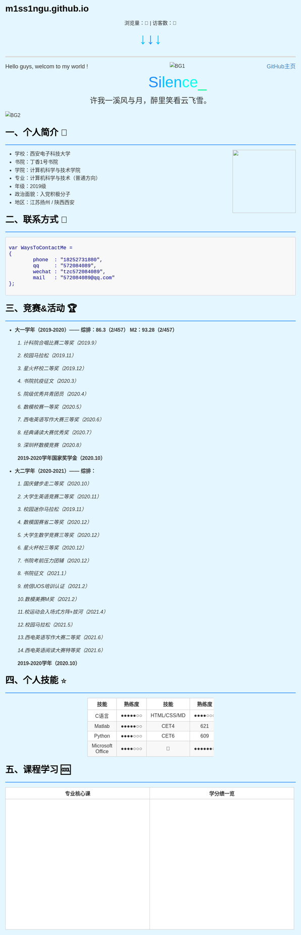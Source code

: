 # m1ss1ngu.github.io
<!DOCTYPE html>
<html>
<head>
    <meta charset="UTF-8">
    <!-- 适应移动端设备的网页浏览 -->
    <meta name="viewport" content="width=device-width,initial-scale=1.0">
    <!-- 合理设置引入js/css文件的代码位置，防止样式覆盖 -->
    <!-- 这里用静态方式给出页面的css样式，也可以用link链接.css文件 -->
    <!-- 引入看板娘css文件 -->
    <script src="https://cdn.jsdelivr.net/npm/jquery/dist/jquery.min.js"></script>
    <!-- 引入font-awesome字体 -->
    <!-- <link rel="stylesheet" href="https://cdn.jsdelivr.net/npm/font-awesome/css/font-awesome.min.css"/> -->
    <link rel="stylesheet" href="https://cdn.bootcss.com/font-awesome/4.3.0/css/font-awesome.min.css">
    <script src="https://cdn.jsdelivr.net/gh/stevenjoezhang/live2d-widget/autoload.js"></script>
    <style type="text/css">
        /* 里面的代码应符合css格式规范 */
        /* 页面整体样式 */
        html,body,div,span,applet,object,iframe,h1,h2,h3,h4,h5,h6,p,blockquote,pre,a,abbr,acronym,address,big,cite,code,del,dfn,em,img,ins,kbd,q,s,samp,small,strike,strong,sub,sup,tt,var,b,u,i,center,dl,dt,dd,ol,ul,li,fieldset,form,label,legend,table,caption,tbody,tfoot,thead,tr,th,td,article,aside,canvas,details,embed,figure,figcaption,footer,header,hgroup,menu,nav,output,ruby,section,summary,time,mark,audio,video{margin:0;padding:0;border:0}body{font-family:Helvetica,arial,freesans,clean,sans-serif;font-size:16px;line-height:1.6;color:#333;padding:20px;max-width:960px;margin:0 auto}body>*:first-child{margin-top:0 !important}body>*:last-child{margin-bottom:0 !important}p,blockquote,ul,ol,dl,table,pre{margin:15px 0}h1,h2,h3,h4,h5,h6{margin:20px 0 10px;padding:0;font-weight:bold;-webkit-font-smoothing:antialiased}h1 tt,h1 code,h2 tt,h2 code,h3 tt,h3 code,h4 tt,h4 code,h5 tt,h5 code,h6 tt,h6 code{font-size:inherit}h1{font-size:28px;color:#000}h2{font-size:24px;border-bottom:1px solid #ccc;color:#000}h3{font-size:18px}h4{font-size:16px}h5{font-size:14px}h6{color:#777;font-size:14px}body>h2:first-child,body>h1:first-child,body>h1:first-child+h2,body>h3:first-child,body>h4:first-child,body>h5:first-child,body>h6:first-child{margin-top:0;padding-top:0}a:first-child h1,a:first-child h2,a:first-child h3,a:first-child h4,a:first-child h5,a:first-child h6{margin-top:0;padding-top:0}h1+p,h2+p,h3+p,h4+p,h5+p,h6+p{margin-top:10px}a{color:#4183c4;text-decoration:none}a:hover{text-decoration:underline}ul,ol{padding-left:30px}ul li>:first-child,ol li>:first-child,ul li ul:first-of-type,ol li ol:first-of-type,ul li ol:first-of-type,ol li ul:first-of-type{margin-top:0}ul ul,ul ol,ol ol,ol ul{margin-bottom:0}dl{padding:0}dl dt{font-size:14px;font-weight:bold;font-style:italic;padding:0;margin:15px 0 5px}dl dt:first-child{padding:0}dl dt>:first-child{margin-top:0}dl dt>:last-child{margin-bottom:0}dl dd{margin:0 0 15px;padding:0 15px}dl dd>:first-child{margin-top:0}dl dd>:last-child{margin-bottom:0}pre,code,tt{font-size:12px;font-family:Consolas,"Liberation Mono",Courier,monospace}code,tt{margin:0;padding:0;white-space:nowrap;border:1px solid #eaeaea;background-color:#f8f8f8;border-radius:3px}pre>code{margin:0;padding:0;white-space:pre;border:0;background:transparent}pre{background-color:#f8f8f8;border:1px solid #ccc;font-size:13px;line-height:19px;overflow:auto;padding:6px 10px;border-radius:3px}pre code,pre tt{background-color:transparent;border:0}blockquote{border-left:4px solid #DDD;padding:0 15px;color:#777}blockquote>:first-child{margin-top:0}blockquote>:last-child{margin-bottom:0}hr{clear:both;margin:15px 0;height:0;overflow:hidden;border:0;background:transparent;border-bottom:4px solid #ddd;padding:0}table th{font-weight:bold}table th,table td{border:1px solid #ccc;padding:6px 13px}table tr{border-top:1px solid #ccc;background-color:#fff}table tr:nth-child(2n){background-color:#f8f8f8}img{max-width:100%}    
        body {
            background-color:#e4f6ff
        }
        /* 动画画布样式 */
        canvas{
            position: static;
            width: 100%;
            height: 600px;
            background: #f4fffe;
        }
        /* 设置页面右侧滚动条样式 */
        /* 滚动条凹槽的颜色，还可以设置边框属性 */
        ::-webkit-scrollbar-track-piece { 
            background-color:#c8ebff;
        }
        /* 滚动条的宽高 */
        ::-webkit-scrollbar {
            width:15px;
            height:10px;
        }
        /* 滚动条内部小滑块 */
        ::-webkit-scrollbar-thumb {
            background-color:#0d71c4;
            background-clip:padding-box;
            min-height:28px;
            background-image: -webkit-linear-gradient(45deg, rgb(71, 227, 255) 25%, transparent 30%,transparent 70%, rgba(27, 73, 173, 0.979) 25%);
        }
        ::-webkit-scrollbar-thumb:hover {
            background-color:rgb(5, 155, 255);
        }
    </style>
    <title>Silence_Tang | 凛冬散尽，星河长明。</title>
    <link rel="shortcut icon" href="https://z3.ax1x.com/2021/07/18/W8UfJJ.png" type="image/x-icon">
    <link rel="icon" href="https://z3.ax1x.com/2021/07/18/W8UfJJ.png" type="image/x-icon">
    <link rel="apple-touch-icon" href="https://z3.ax1x.com/2021/07/18/W8UfJJ.png">
</head>

<body>
    <!-- 引入人物动画js -->
    <script src="https://www.html5tricks.com/demo/html5-person-joint/js/index.js"></script>
    <!-- 引入不蒜子计数 -->
    <script async src="//busuanzi.ibruce.info/busuanzi/2.3/busuanzi.pure.mini.js"></script>
    <!-- 引入旋转花瓣加载特效 -->
    <center>
        浏览量：<span id="busuanzi_value_site_pv"><i class="fa fa-spinner fa-spin"></i></span>👀 | 访客数：<span id="busuanzi_value_site_uv"><i class="fa fa-spinner fa-spin"></i></span>👦
    </center>
    <!-- 修正计数初始值 -->
    <!-- <script>
        $(document).ready(function() {
            var int = setinterval(fixcount, 50); // 50ms周期检测函数
            var countoffset = 1000; // 初始化首次数据
            function fixcount() {
                $("#busuanzi_value_site_pv").html(parseint($("#busuanzi_value_site_pv").html()) + countoffset);
                clearinterval(int);
                $("#busuanzi_value_site_uv").html(parseint($("#busuanzi_value_site_uv").html()) + countoffset); // 加上初始数据
                clearinterval(int); // 停止检测
            }
        });
    </script> -->
    <center><font size=8><font color=#00BFFF>↓</font><font color=#1E90FF>↓</font><font color=#00BFFF>↓</font></font></center>
    <hr>
        <div style="float:left;"><font size=4>Hello guys, welcom to my world !</font></div><!-- 左右浮动显示，使同一行文字部分居左部分居右 -->
        <div style="float:right;"><font size=4><a href="https://github.com/Silence-Tang">GitHub主页</a></font></div>
        <div align="center"><img src="https://z3.ax1x.com/2021/07/18/W8NOvq.jpg" alt="BG1" /></div>
        <center><font size=8 color=#1E90FF>Si</font><font size=8 color=#00BFFF>len</font><font size=8 color=#00FFF>ce</font><font size=8 color=#00FA9A>_</font></center>
        <center><font size=5>许我一溪风与月，醉里笑看云飞雪。</font></center>
        <p><img src="https://z3.ax1x.com/2021/07/18/W8U954.jpg" alt="BG2" /></p>
        <h1>一、个人简介 🙉</h1>
        <hr style="background: #3694f9;height:2px;border:none;">
        <p><img align="right" width=200 height=200 src="https://z3.ax1x.com/2021/07/18/W8UfJJ.png"></p>
        <ul><!--无序列表-->
            <font size=3>
                <li>学校：西安电子科技大学</li>
                <li>书院：丁香1号书院</li>
                <li>学院：计算机科学与技术学院</li>
                <li>专业：计算机科学与技术（普通方向）</li>
                <li>年级：2019级</li>
                <li>政治面貌：入党积极分子</li>
                <li>地区：江苏扬州 / 陕西西安</li>
            </font>
        </ul>
        <h1>二、联系方式 📱</h1>
        <hr style="background: #3694f9;height:2px;border:none;">
<pre>   <!--被包围在 pre 元素中的文本通常会保留空格和换行符-->
<code class="javascript"><font size=3 color=#000080>var WaysToContactMe = 
{
        phone  : "18252731880",
        qq     : "572084089",
        wechat : "tzc572084089",
        mail   : "572084089@qq.com"
};</font>
</code>
</pre>
        <h1>三、竞赛&amp;活动 🏆</h1>
        <hr style="background: #3694f9;height:2px;border:none;">
        <ul><!--加<ul>可以使带有·的行向右缩进一点-->
            <li>
                <!-- <strong>是加粗 -->
                <p><strong>大一学年（2019-2020）—— 综排：86.3（2/457） M2：93.28（2/457）</strong></p>
                <p>&nbsp;&nbsp;<em>1. 计科院合唱比赛二等奖（2019.9）</em></p>
                <!-- <em>是斜体 -->
                <p>&nbsp;&nbsp;<em>2. 校园马拉松（2019.11）</em></p>
                <p>&nbsp;&nbsp;<em>3. 星火杯校二等奖（2019.12）</em></p>
                <p>&nbsp;&nbsp;<em>4. 书院抗疫征文（2020.3）</em></p>
                <p>&nbsp;&nbsp;<em>5. 院级优秀共青团员（2020.4）</em></p>
                <p>&nbsp;&nbsp;<em>6. 数模校赛一等奖（2020.5）</em></p>
                <p>&nbsp;&nbsp;<em>7. 西电英语写作大赛三等奖（2020.6）</em></p>
                <p>&nbsp;&nbsp;<em>8. 经典诵读大赛优秀奖（2020.7）</em></p>
                <p>&nbsp;&nbsp;<em>9. 深圳杯数模竞赛（2020.8）</em></p>
                <p>&nbsp;&nbsp;<strong>2019-2020学年国家奖学金（2020.10）</strong></p>
            </li>
            <li>
                <p><strong>大二学年（2020-2021）—— 综排：</strong></p>
                <p>&nbsp;&nbsp;<em>1. 国庆健步走二等奖（2020.10）</em></p>
                <p>&nbsp;&nbsp;<em>2. 大学生英语竞赛二等奖（2020.11）</em></p>
                <p>&nbsp;&nbsp;<em>3. 校园迷你马拉松（2019.11）</em></p>
                <p>&nbsp;&nbsp;<em>4. 数模国赛省二等奖（2020.12）</em></p>
                <p>&nbsp;&nbsp;<em>5. 大学生数学竞赛三等奖（2020.12）</em></p>
                <p>&nbsp;&nbsp;<em>6. 星火杯校三等奖（2020.12）</em></p>
                <p>&nbsp;&nbsp;<em>7. 书院考前压力团辅（2020.12）</em></p>
                <p>&nbsp;&nbsp;<em>8. 书院征文（2021.1）</em></p>
                <p>&nbsp;&nbsp;<em>9. 统信UOS培训认证（2021.2）</em></p> 
                <p>&nbsp;&nbsp;<em>10.数模美赛M奖（2021.2）</em></p>
                <p>&nbsp;&nbsp;<em>11.校运动会入场式方阵+拔河（2021.4）</em></p>
                <p>&nbsp;&nbsp;<em>12.校园马拉松（2021.5）</em></p>
                <p>&nbsp;&nbsp;<em>13.西电英语写作大赛二等奖（2021.6）</em></p>
                <p>&nbsp;&nbsp;<em>14.西电英语阅读大赛特等奖（2021.6）</em></p>
                <p>&nbsp;&nbsp;<strong>2019-2020学年（2020.10）</strong></p>        
            </li>
        </ul>
        <h1>四、个人技能 ⭐️</h1>
        <hr style="background: #3694f9;height:2px;border:none;">
        <!--width:num值越小表格越靠右，反之靠左-->
        <div style="margin:0 auto;width:400px">
            <table align="center">
                <thead>
                    <tr>
                        <th align="center">技能</th>
                        <th align="center">熟练度</th>
                        <th align="center">技能</th>
                        <th align="center">熟练度</th></tr>
                </thead>
                <tbody>
                    <tr>
                        <td align="center">C语言</td>
                        <td align="center">●●●●●○○</td>
                        <td align="center">HTML/CSS/MD</td>
                        <td align="center">●●●●○○○</td>
                    </tr>
                    <tr>
                        <td align="center">Matlab</td>
                        <td align="center">●●●●●○○</td>
                        <td align="center">CET4</td>
                        <td align="center">621</td>
                    </tr>
                    <tr>
                        <td align="center">Python</td>
                        <td align="center">●●●●○○○</td>
                        <td align="center">CET6</td>
                        <td align="center">609</td>
                    </tr>
                    <tr>
                        <td align="center">Microsoft Office</td>
                        <td align="center">●●●●○○○</td>
                        <td align="center">🎤</td>
                        <td align="center">●●●●●●○</td>
                    </tr>
                </tbody>
            </table>
        </div>
        <h1>五、课程学习 🆒</h1>
        <hr style="background: #3694f9;height:2px;border:none;">
        <!--width:num值越小表格越靠右，反之靠左-->
        <div style="margin:0 auto;width:920px">
            <table align="center">
                <thead>
                    <tr>
                        <th align="center">专业核心课</th>
                        <th align="center">学分绩一览</th>
                    </tr>
                </thead>
                <tbody>
                    <tr>
                        <td align="center">
                            <!-- 引入echarts.js -->
                            <script src="https://cdn.staticfile.org/echarts/4.3.0/echarts.min.js"></script>
                            <!--雷达图-->
                            <div id="radar" style="width: 430px;height:400px;"></div>
                            <script type="text/javascript">
                                var myChart = echarts.init(document.getElementById('radar'));
                                var option = {
                                tooltip: {
                                    trigger: 'item',
                                    showContent: true
                                },
                                backgroundColor: '#e4f6ff',
                                color: ['#FF0000','#00BFFF'],
                                title: {
                                },
                                legend: {
                                    data: ['最高', '个人']
                                },
                                radar: {
                                    indicator: [
                                        { name: '计算机组成与体系结构', max: 100},
                                        { name: '数据结构', max: 100},
                                        { name: '离散数学', max: 100},
                                        { name: '计算机网络', max: 100},
                                        { name: '操作系统', max: 100},
                                    ]
                                },
                                series: [{
                                    name: '最高分 vs 个人得分',
                                    type: 'radar',
                                    data: [
                                        {
                                            value: [97, 100, 100, 96, 95],
                                            name: '最高'
                                        },
                                        {
                                            value: [91, 84, 95, 94, 93],
                                            name: '个人'
                                        }
                                    ]
                                }]
                            };
                            myChart.setOption(option);
                            </script>
                        </td>
                        <td align="center">
                            <!--折线图-->
                            <div id="line" style="width: 430px;height:400px;"></div>
                            <script type="text/javascript">
                                var myChart = echarts.init(document.getElementById('line'));
                                var option = {
                                    legend: {},
                                    tooltip: {
                                        trigger: 'axis',
                                        showContent: true
                                    },
                                    title: {
                                        
                                    },
                                    backgroundColor: '#e4f6ff',
                                    color: ['#00CED1','#1E90FF'],
                                    dataset: {
                                        source: [
                                                ['项目', '大一上', '大一下', '大二上', '大二下'],
                                                ['M2科目', 86.30, 91.28, 90.87, 91.99],
                                                ['保研科目', 88.47, 91.55, 91.41, 91.65],
                                        ]
                                    },
                                    xAxis: {type: 'category'},
                                    yAxis: {gridIndex: 0, min: 86, max: 93},
                                    grid: {top: '15%'},  //调整折线图主体的纵向占比
                                    series: [
                                        {type: 'line', smooth: true, seriesLayoutBy: 'row'},
                                        {type: 'line', smooth: true, seriesLayoutBy: 'row'},
                                    ]
                                };
                                myChart.setOption(option);
                            </script>
                        </td>
                    </tr>
                </tbody>
            </table>
        </div>
        <li><strong><font size=3>附:计科院2017级计算机科学与技术专业推免计算课程列表 <a href="https://pan.baidu.com/s/1xm5kaYdg5GyISvA7tX3DqA">详情</a> 提取码：ienk</font></strong></li>
        <p><li><strong><font size=3>附:推免计算课程学分占比（前4学期）：</font></strong></li></p>
        <!-- 饼图 -->
        <!--width:num值越小表格越靠右，反之靠左-->
        <div style="margin:0 auto;width:600px">
            <div id="main" style="width:600px;height:400px;"></div>
            <script type="text/javascript">
                var myChart = echarts.init(document.getElementById('main'));
                var option = {
                    tooltip: {
                        trigger: 'item',
                        showContent: true
                    },
                    //设置图表dom的颜色与页面背景一致
                    backgroundColor: '#e4f6ff',
                    series: [
                    {
                        type: 'pie',
                        radius: '65%',      // 饼图的半径 外半径为可视区尺寸(容器高宽中较小一项)的80%长度。
                        data:[              // 数据数组 name为数据项名称 value为数据项值
                            {value:17, name:'大一上'},
                            {value:23, name:'大一下'},
                            {value:22, name:'大二上'},
                            {value:22, name:'大二下'},
                        ],
                        label:{
                            normal:{
                                show:true,
                                position:'outer',    //标签的位置
                                textStyle : {
                                    fontWeight : 600 ,
                                    fontSize : 18    //文字的字体大小
                                },
                                formatter:'{d}%'     //设置百分比
                            }
                        },
                    }]
                };
                myChart.setOption(option);
            </script>
        </div>
        <p></p>
        <p><strong><font size=3>欢迎关注我的CSDN: <a href="https://blog.csdn.net/qq_45717425?spm=1001.2101.3001.5343">@XDU_TZC</a> || GitHub:<a href="https://github.com/Silence-Tang">@Slience-Tang</a></font></strong></p>
        <ul>
            <li>西电CS课程体系学习经验分享 <a href="https://blog.csdn.net/qq_45717425/article/details/114377616">戳这里</a></li>
            <li>OS上机实验详解 <a href="https://blog.csdn.net/qq_45717425/category_11180081.html?spm=1001.2014.3001.5482">戳这里</a></li>
            <li>计组实验详解 <a href="https://blog.csdn.net/qq_45717425/category_11206890.html">戳这里</a></li>
            <li>数电实验大作业-数字钟设计 <a href="https://blog.csdn.net/qq_45717425/article/details/118466655">戳这里</a></li>
            <li>HTML/CSS/MD相关 <a href="https://blog.csdn.net/qq_45717425/category_11219736.html">戳这里</a></li>
            <li>数学建模学习 <a href="https://blog.csdn.net/qq_45717425/category_11225058.html">戳这里</a></li>
        </ul>
        <h1>六、其他</h1>
        <hr style="background: #3694f9;height:2px;border:none;">
<pre>   <!--被包围在 pre 元素中的文本通常会保留空格和换行符-->
<code class="javascript"><font size=3 color=#000080>var Others = 
{
        NetEaseCloudMusic  : "<a href=" ">@__清晖引暮色c</a>",
        ZhiHu              : "<a href=" ">@Twilight风弦</a>",
};</font>
</code>
</pre>
        <!-- 脚注 -->
        <div id="footer">
            <center>
                <font size=4>Copyright © 2021 <font color=#1E90FF>Si</font><font color=#00BFFF>len</font><font color=#00FFF>ce</font><font color=#00FA9A>_</font></font>
            </center>
            <br>
        </div>
        <!-- 插入底部动画 -->
        <p><i><font color=#1E90FF>Actually, This Is A Pool Full of Magic Fish...</font></i></p>
        <div id="fish-container" class="container"></div>
        <!-- 引入fish.js文件 -->
        <!-- <script src="https://blog-static.cnblogs.com/files/blogs/695826/fish.js"></script> -->
        <!-- 博客园指定有什么大病...引用不了js，404了 -->
        <script type="text/javascript">
            var RENDERER = {
            POINT_INTERVAL : 5,
            FISH_COUNT : 3,
            MAX_INTERVAL_COUNT : 50,
            INIT_HEIGHT_RATE : 0.5,
            THRESHOLD : 50,
            init : function(){
                this.setParameters();
                this.reconstructMethods();
                this.setup();
                this.bindEvent();
                this.render();
            },
            setParameters : function(){
                this.$window = $(window);
                this.$container = $('#fish-container');
                this.$canvas = $('<canvas />');
                this.context = this.$canvas.appendTo(this.$container).get(0).getContext('2d');
                this.points = [];
                this.fishes = [];
                this.watchIds = [];
            },
            createSurfacePoints : function(){
                var count = Math.round(this.width / this.POINT_INTERVAL);
                this.pointInterval = this.width / (count - 1);
                this.points.push(new SURFACE_POINT(this, 0));
                
                for(var i = 1; i < count; i++){
                    var point = new SURFACE_POINT(this, i * this.pointInterval),
                        previous = this.points[i - 1];
                    point.setPreviousPoint(previous);
                    previous.setNextPoint(point);
                    this.points.push(point);
                }
            },
            reconstructMethods : function(){
                this.watchWindowSize = this.watchWindowSize.bind(this);
                this.jdugeToStopResize = this.jdugeToStopResize.bind(this);
                this.startEpicenter = this.startEpicenter.bind(this);
                this.moveEpicenter = this.moveEpicenter.bind(this);
                this.reverseVertical = this.reverseVertical.bind(this);
                this.render = this.render.bind(this);
            },
            setup : function(){
                this.points.length = 0;
                this.fishes.length = 0;
                this.watchIds.length = 0;
                this.intervalCount = this.MAX_INTERVAL_COUNT;
                this.width = this.$container.width();
                this.height = this.$container.height();
                this.fishCount = this.FISH_COUNT * this.width / 500 * this.height / 500;
                this.$canvas.attr({width : this.width, height : this.height});
                this.reverse = false;
                
                this.fishes.push(new FISH(this));
                this.createSurfacePoints();
            },
            watchWindowSize : function(){
                this.clearTimer();
                this.tmpWidth = this.$window.width();
                this.tmpHeight = this.$window.height();
                this.watchIds.push(setTimeout(this.jdugeToStopResize, this.WATCH_INTERVAL));
            },
            clearTimer : function(){
                while(this.watchIds.length > 0){
                    clearTimeout(this.watchIds.pop());
                }
            },
            jdugeToStopResize : function(){
                var width = this.$window.width(),
                    height = this.$window.height(),
                    stopped = (width == this.tmpWidth && height == this.tmpHeight);
                this.tmpWidth = width;
                this.tmpHeight = height;
                if(stopped){
                    this.setup();
                }
            },
            bindEvent : function(){
                this.$window.on('resize', this.watchWindowSize);
                this.$container.on('mouseenter', this.startEpicenter);
                this.$container.on('mousemove', this.moveEpicenter);
                this.$container.on('click', this.reverseVertical);
            },
            getAxis : function(event){
                var offset = this.$container.offset();
                
                return {
                    x : event.clientX - offset.left + this.$window.scrollLeft(),
                    y : event.clientY - offset.top + this.$window.scrollTop()
                };
            },
            startEpicenter : function(event){
                this.axis = this.getAxis(event);
            },
            moveEpicenter : function(event){
                var axis = this.getAxis(event);
                
                if(!this.axis){
                    this.axis = axis;
                }
                this.generateEpicenter(axis.x, axis.y, axis.y - this.axis.y);
                this.axis = axis;
            },
            generateEpicenter : function(x, y, velocity){
                if(y < this.height / 2 - this.THRESHOLD || y > this.height / 2 + this.THRESHOLD){
                    return;
                }
                var index = Math.round(x / this.pointInterval);
                
                if(index < 0 || index >= this.points.length){
                    return;
                }
                this.points[index].interfere(y, velocity);
            },
            reverseVertical : function(){
                this.reverse = !this.reverse;
                
                for(var i = 0, count = this.fishes.length; i < count; i++){
                    this.fishes[i].reverseVertical();
                }
            },
            controlStatus : function(){
                for(var i = 0, count = this.points.length; i < count; i++){
                    this.points[i].updateSelf();
                }
                for(var i = 0, count = this.points.length; i < count; i++){
                    this.points[i].updateNeighbors();
                }
                if(this.fishes.length < this.fishCount){
                    if(--this.intervalCount == 0){
                        this.intervalCount = this.MAX_INTERVAL_COUNT;
                        this.fishes.push(new FISH(this));
                    }
                }
            },
            render : function(){
                requestAnimationFrame(this.render);
                this.controlStatus();
                this.context.clearRect(0, 0, this.width, this.height);
                this.context.fillStyle = 'hsl(0, 0%, 95%)';
                
                for(var i = 0, count = this.fishes.length; i < count; i++){
                    this.fishes[i].render(this.context);
                }
                this.context.save();
                this.context.globalCompositeOperation = 'xor';
                this.context.beginPath();
                this.context.moveTo(0, this.reverse ? 0 : this.height);
                
                for(var i = 0, count = this.points.length; i < count; i++){
                    this.points[i].render(this.context);
                }
                this.context.lineTo(this.width, this.reverse ? 0 : this.height);
                this.context.closePath();
                this.context.fill();
                this.context.restore();
            }
        };
        var SURFACE_POINT = function(renderer, x){
            this.renderer = renderer;
            this.x = x;
            this.init();
        };
        SURFACE_POINT.prototype = {
            SPRING_CONSTANT : 0.03,
            SPRING_FRICTION : 0.9,
            WAVE_SPREAD : 0.3,
            ACCELARATION_RATE : 0.01,
            
            init : function(){
                this.initHeight = this.renderer.height * this.renderer.INIT_HEIGHT_RATE;
                this.height = this.initHeight;
                this.fy = 0;
                this.force = {previous : 0, next : 0};
            },
            setPreviousPoint : function(previous){
                this.previous = previous;
            },
            setNextPoint : function(next){
                this.next = next;
            },
            interfere : function(y, velocity){
                this.fy = this.renderer.height * this.ACCELARATION_RATE * ((this.renderer.height - this.height - y) >= 0 ? -1 : 1) * Math.abs(velocity);
            },
            updateSelf : function(){
                this.fy += this.SPRING_CONSTANT * (this.initHeight - this.height);
                this.fy *= this.SPRING_FRICTION;
                this.height += this.fy;
            },
            updateNeighbors : function(){
                if(this.previous){
                    this.force.previous = this.WAVE_SPREAD * (this.height - this.previous.height);
                }
                if(this.next){
                    this.force.next = this.WAVE_SPREAD * (this.height - this.next.height);
                }
            },
            render : function(context){
                if(this.previous){
                    this.previous.height += this.force.previous;
                    this.previous.fy += this.force.previous;
                }
                if(this.next){
                    this.next.height += this.force.next;
                    this.next.fy += this.force.next;
                }
                context.lineTo(this.x, this.renderer.height - this.height);
            }
        };
        var FISH = function(renderer){
            this.renderer = renderer;
            this.init();
        };
        FISH.prototype = {
            GRAVITY : 0.4,
            
            init : function(){
                this.direction = Math.random() < 0.5;
                this.x = this.direction ? (this.renderer.width + this.renderer.THRESHOLD) : -this.renderer.THRESHOLD;
                this.previousY = this.y;
                this.vx = this.getRandomValue(4, 10) * (this.direction ? -1 : 1);
                
                if(this.renderer.reverse){
                    this.y = this.getRandomValue(this.renderer.height * 1 / 10, this.renderer.height * 4 / 10);
                    this.vy = this.getRandomValue(2, 5);
                    this.ay = this.getRandomValue(0.05, 0.2);
                }else{
                    this.y = this.getRandomValue(this.renderer.height * 6 / 10, this.renderer.height * 9 / 10);
                    this.vy = this.getRandomValue(-5, -2);
                    this.ay = this.getRandomValue(-0.2, -0.05);
                }
                this.isOut = false;
                this.theta = 0;
                this.phi = 0;
            },
            getRandomValue : function(min, max){
                return min + (max - min) * Math.random();
            },
            reverseVertical : function(){
                this.isOut = !this.isOut;
                this.ay *= -1;
            },
            controlStatus : function(context){
                this.previousY = this.y;
                this.x += this.vx;
                this.y += this.vy;
                this.vy += this.ay;
                
                if(this.renderer.reverse){
                    if(this.y > this.renderer.height * this.renderer.INIT_HEIGHT_RATE){
                        this.vy -= this.GRAVITY;
                        this.isOut = true;
                    }else{
                        if(this.isOut){
                            this.ay = this.getRandomValue(0.05, 0.2);
                        }
                        this.isOut = false;
                    }
                }else{
                    if(this.y < this.renderer.height * this.renderer.INIT_HEIGHT_RATE){
                        this.vy += this.GRAVITY;
                        this.isOut = true;
                    }else{
                        if(this.isOut){
                            this.ay = this.getRandomValue(-0.2, -0.05);
                        }
                        this.isOut = false;
                    }
                }
                if(!this.isOut){
                    this.theta += Math.PI / 20;
                    this.theta %= Math.PI * 2;
                    this.phi += Math.PI / 30;
                    this.phi %= Math.PI * 2;
                }
                this.renderer.generateEpicenter(this.x + (this.direction ? -1 : 1) * this.renderer.THRESHOLD, this.y, this.y - this.previousY);
                
                if(this.vx > 0 && this.x > this.renderer.width + this.renderer.THRESHOLD || this.vx < 0 && this.x < -this.renderer.THRESHOLD){
                    this.init();
                }
            },
            render : function(context){
                context.save();
                context.translate(this.x, this.y);
                context.rotate(Math.PI + Math.atan2(this.vy, this.vx));
                context.scale(1, this.direction ? 1 : -1);
                context.beginPath();
                context.moveTo(-30, 0);
                context.bezierCurveTo(-20, 15, 15, 10, 40, 0);
                context.bezierCurveTo(15, -10, -20, -15, -30, 0);
                context.fill();
                
                context.save();
                context.translate(40, 0);
                context.scale(0.9 + 0.2 * Math.sin(this.theta), 1);
                context.beginPath();
                context.moveTo(0, 0);
                context.quadraticCurveTo(5, 10, 20, 8);
                context.quadraticCurveTo(12, 5, 10, 0);
                context.quadraticCurveTo(12, -5, 20, -8);
                context.quadraticCurveTo(5, -10, 0, 0);
                context.fill();
                context.restore();
                
                context.save();
                context.translate(-3, 0);
                context.rotate((Math.PI / 3 + Math.PI / 10 * Math.sin(this.phi)) * (this.renderer.reverse ? -1 : 1));
                
                context.beginPath();
                
                if(this.renderer.reverse){
                    context.moveTo(5, 0);
                    context.bezierCurveTo(10, 10, 10, 30, 0, 40);
                    context.bezierCurveTo(-12, 25, -8, 10, 0, 0);
                }else{
                    context.moveTo(-5, 0);
                    context.bezierCurveTo(-10, -10, -10, -30, 0, -40);
                    context.bezierCurveTo(12, -25, 8, -10, 0, 0);
                }
                context.closePath();
                context.fill();
                context.restore();
                context.restore();
                this.controlStatus(context);
            }
        };
        $(function(){
            RENDERER.init();
        });
        </script>
        <!-- 下面是回到顶部代码-->
        <div style="float:left">
            <div id="totop">
                <a href="javascript:;" id="btn">回到顶部↑</a>
            </div>
        </div>
        <script type="text/javascript">
            window.onload = function () {
                // 1.找到页面中的按钮
                var totop = document.getElementById("btn");
                totop.style.display ="none";
                var timer = null;
                // 2. 给按钮绑定点击事件
                totop.onclick =function () {
                    // 周期性定时
                    timer = setInterval(function () {
                        // 3.获取滚动条距离浏览器顶端的距离
                        var backTop = document.documentElement.scrollTop || 
                        document.body.scrollTop;
                        // 越滚越慢
                        speedTop =backTop/5;
                        document.documentElement.scrollTop=backTop-speedTop;
                        if(backTop==0){
                            clearInterval(timer);
                        }
                    },30)
                }
                // 设置临界值
                var pageHeight =700;
                window.onscroll =function () {
                    var backTop = document.documentElement.scrollTop || 
                    document.body.scrollTop;
                    if(backTop>pageHeight){
                        totop.style.display="block";
                    }else{
                        totop.style.display="none";
                    }
                }
            }
        </script>
</body>
</html>
